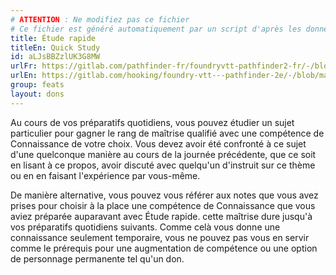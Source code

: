 ```yaml
---
# ATTENTION : Ne modifiez pas ce fichier
# Ce fichier est généré automatiquement par un script d'après les données du module Foundry VTT officiel et de sa traduction
title: Étude rapide
titleEn: Quick Study
id: aLJsBBZzlUK3G8MW
urlFr: https://gitlab.com/pathfinder-fr/foundryvtt-pathfinder2-fr/-/blob/master/data/feats/aLJsBBZzlUK3G8MW.htm
urlEn: https://gitlab.com/hooking/foundry-vtt---pathfinder-2e/-/blob/master/packs/data/feats.db/quick-study.json
group: feats
layout: dons
---
```

Au cours de vos préparatifs quotidiens, vous pouvez étudier un sujet particulier pour gagner le rang de maîtrise qualifié avec une compétence de Connaissance de votre choix. Vous devez avoir été confronté à ce sujet d'une quelconque manière au cours de la journée précédente, que ce soit en lisant à ce propos, avoir discuté avec quelqu'un d'instruit sur ce thème ou en en faisant l'expérience par vous-même.

De manière alternative, vous pouvez vous référer aux notes que vous avez prises pour choisir à la place une compétence de Connaissance que vous aviez préparée auparavant avec Étude rapide. cette maîtrise dure jusqu'à vos préparatifs quotidiens suivants. Comme celà vous donne une connaissance seulement temporaire, vous ne pouvez pas vous en servir comme le prérequis pour une augmentation de compétence ou une option de personnage permanente tel qu'un don.


